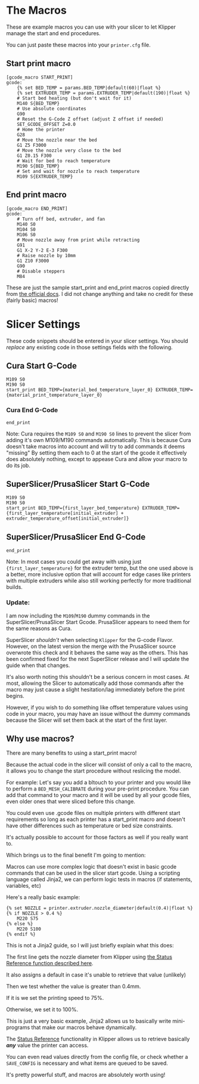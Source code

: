 <!--
 Copyright (c) 2022 Chris Laprade (chris@rootiest.com)
 
 This software is released under the MIT License.
 https://opensource.org/licenses/MIT
-->
# The Macros

These are example macros you can use with your slicer to let Klipper manage the start and end procedures.

You can just paste these macros into your `printer.cfg` file.

## Start print macro

    [gcode_macro START_PRINT]
    gcode:
        {% set BED_TEMP = params.BED_TEMP|default(60)|float %}
        {% set EXTRUDER_TEMP = params.EXTRUDER_TEMP|default(190)|float %}
        # Start bed heating (but don't wait for it)
        M140 S{BED_TEMP}
        # Use absolute coordinates
        G90
        # Reset the G-Code Z offset (adjust Z offset if needed)
        SET_GCODE_OFFSET Z=0.0
        # Home the printer
        G28
        # Move the nozzle near the bed
        G1 Z5 F3000
        # Move the nozzle very close to the bed
        G1 Z0.15 F300
        # Wait for bed to reach temperature
        M190 S{BED_TEMP}
        # Set and wait for nozzle to reach temperature
        M109 S{EXTRUDER_TEMP}

## End print macro

    [gcode_macro END_PRINT]
    gcode:
        # Turn off bed, extruder, and fan
        M140 S0
        M104 S0
        M106 S0
        # Move nozzle away from print while retracting
        G91
        G1 X-2 Y-2 E-3 F300
        # Raise nozzle by 10mm
        G1 Z10 F3000
        G90
        # Disable steppers
        M84

These are just the sample start_print and end_print macros copied directly from [the official docs](https://github.com/Klipper3d/klipper/blob/master/config/sample-macros.cfg). I did not change anything and take no credit for these (fairly basic) macros!

# Slicer Settings

These code snippets should be entered in your slicer settings. You should *replace* any existing code in those settings fields with the following.

## Cura Start G-Code

    M109 S0
    M190 S0
    start_print BED_TEMP={material_bed_temperature_layer_0} EXTRUDER_TEMP={material_print_temperature_layer_0}

### Cura End G-Code

    end_print

Note: Cura requires the `M109 S0` and `M190 S0` lines to prevent the slicer from adding it's own M109/M190 commands automatically. This is because Cura doesn't take macros into account and will try to add commands it deems "missing" By setting them each to 0 at the start of the gcode it effectively does absolutely nothing, except to appease Cura and allow your macro to do its job.

## SuperSlicer/PrusaSlicer Start G-Code

    M109 S0
    M190 S0
    start_print BED_TEMP={first_layer_bed_temperature} EXTRUDER_TEMP={first_layer_temperature[initial_extruder] + extruder_temperature_offset[initial_extruder]}

## SuperSlicer/PrusaSlicer End G-Code

    end_print

Note: In most cases you could get away with using just `{first_layer_temperature}` for the extruder temp, but the one used above is a better, more inclusive option that will account for edge cases like printers with multiple extruders while also still working perfectly for more traditional builds.

### Update:

I am now including the `M109`/`M190` dummy commands in the SuperSlicer/PrusaSlicer Start Gcode. PrusaSlicer appears to need them for the same reasons as Cura.

SuperSlicer *shouldn't* when selecting `Klipper` for the G-code Flavor. However, on the latest version the merge with the PrusaSlicer source overwrote this check and it behaves the same way as the others. This has been confirmed fixed for the next SuperSlicer release and I will update the guide when that changes.

It's also worth noting this shouldn't be a serious concern in most cases. At most, allowing the Slicer to automatically add those commands after the macro may just cause a slight hesitation/lag immediately before the print begins. 

However, if you wish to do something like offset temperature values using code in your macro, you may have an issue without the dummy commands because the Slicer will set them back at the start of the first layer.

## Why use macros?

There are many benefits to using a start_print macro!

Because the actual code in the slicer will consist of only a call to the macro, it allows you to change the start procedure without reslicing the model.

For example: Let's say you add a bltouch to your printer and you would like to perform a `BED_MESH_CALIBRATE` during your pre-print procedure. You can add that command to your macro and it will be used by all your gcode files, even older ones that were sliced before this change.

You could even use .gcode files on multiple printers with different start requirements so long as each printer has a start_print macro and doesn't have other differences such as temperature or bed size constraints.

It's actually possible to account for those factors as well if you really want to.

Which brings us to the final benefit I'm going to mention: 

Macros can use more complex logic that doesn't exist in basic gcode commands that can be used in the slicer start gcode. Using a scripting language called Jinja2, we can perform logic tests in macros (if statements, variables, etc)

Here's a really basic example:

    {% set NOZZLE = printer.extruder.nozzle_diameter|default(0.4)|float %}
    {% if NOZZLE > 0.4 %}
        M220 S75
    {% else %}
        M220 S100
    {% endif %}

This is not a Jinja2 guide, so I will just briefly explain what this does:

The first line gets the nozzle diameter from Klipper using [the Status Reference function described here](https://www.klipper3d.org/Status_Reference.html#toolhead). 

It also assigns a default in case it's unable to retrieve that value (unlikely)

Then we test whether the value is greater than 0.4mm.

If it is we set the printing speed to 75%.

Otherwise, we set it to 100%.

This is just a very basic example, Jinja2 allows us to basically write mini-programs that make our macros behave dynamically.

The [Status Reference](https://www.klipper3d.org/Status_Reference.html) functionality in Klipper allows us to retrieve basically ***any*** value the printer can access. 

You can even read values directly from the config file, or check whether a `SAVE_CONFIG` is necessary and what items are queued to be saved.

It's pretty powerful stuff, and macros are absolutely worth using!